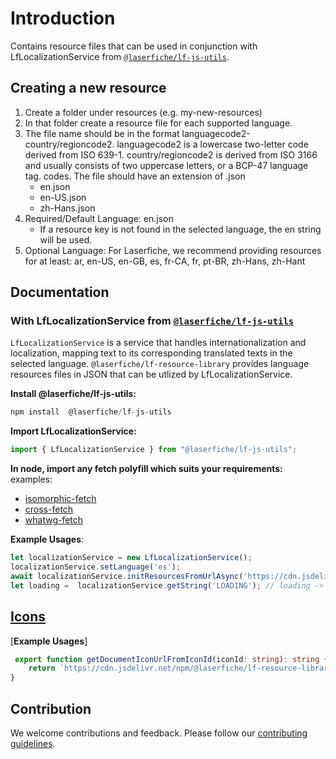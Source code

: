 # Introduction

Contains resource files that can be used in conjunction with LfLocalizationService from [`@laserfiche/lf-js-utils`](https://github.com/Laserfiche/lf-js-utils).

## Creating a new resource

1. Create a folder under resources (e.g. my-new-resources)
2. In that folder create a resource file for each supported language.
3. The file name should be in the format languagecode2-country/regioncode2. languagecode2 is a lowercase two-letter code derived from ISO 639-1. country/regioncode2 is derived from ISO 3166 and usually consists of two uppercase letters, or a BCP-47 language tag. codes. The file should have an extension of .json
   - en.json
   - en-US.json
   - zh-Hans.json
4. Required/Default Language: en.json
   - If a resource key is not found in the selected language, the en string will be used.
5. Optional Language: For Laserfiche, we recommend providing resources for at least: ar, en-US, en-GB, es, fr-CA, fr, pt-BR, zh-Hans, zh-Hant

## Documentation

### With LfLocalizationService from [`@laserfiche/lf-js-utils`](https://github.com/Laserfiche/lf-js-utils)

`LfLocalizationService` is a service that handles internationalization and localization, mapping text to its corresponding translated texts in the selected language. `@laserfiche/lf-resource-library` provides language resources files in JSON that can be utlized by LfLocalizationService.

**Install @laserfiche/lf-js-utils:**

```ts
npm install  @laserfiche/lf-js-utils
```

**Import LfLocalizationService:**

```ts
import { LfLocalizationService } from "@laserfiche/lf-js-utils";
```

**In node, import any fetch polyfill which suits your requirements:**
examples:

- [isomorphic-fetch](https://www.npmjs.com/package/isomorphic-fetch)
- [cross-fetch](https://www.npmjs.com/package/cross-fetch)
- [whatwg-fetch](https://www.npmjs.com/package/whatwg-fetch)

**Example Usages**:

```ts
let localizationService = new LfLocalizationService();
localizationService.setLanguage('es');
await localizationService.initResourcesFromUrlAsync('https://cdn.jsdelivr.net/npm/@laserfiche/lf-resource-library@2.0.0/resources/laserfiche-base');
let loading =  localizationService.getString('LOADING'); // loading -> 'Cargando...'
```

## [Icons](https://github.com/Laserfiche/lf-resource-library/blob/main/resources/icons/document-icons-documentation.md)

[**Example Usages**]

```ts
 export function getDocumentIconUrlFromIconId(iconId: string): string {
    return `https://cdn.jsdelivr.net/npm/@laserfiche/lf-resource-library@2.0.0/resources/icons/document-icons.svg#${iconId}`;
}
```

## Contribution

We welcome contributions and feedback. Please follow our [contributing guidelines](https://github.com/Laserfiche/lf-resource-library/blob/main/CONTRIBUTING.md).
